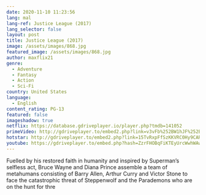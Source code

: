 ```yaml
---
date: 2020-11-10 11:23:56
lang: mal
lang-ref: Justice League (2017)
lang_selector: false
layout: post
title: Justice League (2017)
image: /assets/images/868.jpg
featured_image: /assets/images/868.jpg
author: maxflix21
genre:
  - Adventure
  - Fantasy
  - Action
  - Sci-Fi
country: United States
language:
  - English
content_rating: PG-13
featured: false
imageshadow: true
netflix: https://database.gdriveplayer.io/player.php?tmdb=141052
primeVideo: http://gdriveplayer.to/embed2.php?link=v3vFb%252BW1hJF%252BiabKTmpp6w4VCWFTxqFK43hNAwDABOtend0mIBFnBJuDheDE9ksHp1e%252BTyr9am2IrP3r5oEGMA8fa4InTePUYFx4ZSKuTiYwFZbGIN%252B3bPChwxZ16wGpv%252B%252BETmT0DoW4T5ktD3uQDlGTHoM6MMwehAZTH%252B39KL0iiHjZrBBFW8Kfdv7qiyfkykyuxZNNjNL%252FpWXdabEKfr
hotstar: http://gdriveplayer.to/embed2.php?link=15TvRxpFfSzKKVRC0Hy9CARf16KCrX%252FoP2lO4gTE8YdEwKKfQGDYpXL8d8IASS%252Ff%252FcgNHR8AsTXHvzF%252Bu85KNk7gMGsMopGdPQY%252B3C4D4HOsGgNaAdpmCL1HRrT4GLoPuFCY%252BlJquB%252BhTMZ5cM39jsQe11ILf%252B1TVdTaJ%252BvYY9HO7YI1BurbnT5KbWyAlP0lsaCbKgZa%252BcicWqezk7SONx1Ty%252Blew7aoURyeyekzKytatVeMXbCNNlcMilMNYqRQzBjkFVXlU1Hx3kLnhLyvKhDP%252BSyiYIokpdrHORlsbq1g%253D%253D
youtube: https://gdriveplayer.to/embed.php?hash=ZzrFHOBqFiKTEyUrcWwhWAwLxDYfbsNp9%252F8xbzaiTSxgwler8rN90osX3enp8kDx4Z5C3A1Q%252FprRKBj21iL%252FWChrqwzteef0U0zAg0D9EUBINYx3VFgG6AtCqC3la8WqkJVuv1UkFxdYiJd2BsibjvuJz2V8LP5XiA2YWZ7ysAg97qKv4Yu7jcHN8e09%252FBVn1uHGUKedjKRwQ6hlk5f2MMEqgUfqzOxp3leUvLtMY5q0RYXjzc7FHjmAnoHljYWf0FMVD9QibPMiiA4i%252FBEtEmcULM5TMZRKPje1GseNqP01ykAQPBvUO%252B9DEMGP8qLzYCYTxiwu65IwoTPiDTuanZKBGLXwrZXSpQG0KU0dfGTn0nmuMHNDMVLaeXh%252BB00OM%253D
---
```

Fuelled by his restored faith in humanity and inspired by Superman’s selfless act, Bruce Wayne and Diana Prince assemble a team of metahumans consisting of Barry Allen, Arthur Curry and Victor Stone to face the catastrophic threat of Steppenwolf and the Parademons who are on the hunt for thre
